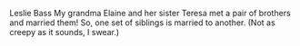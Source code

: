 Leslie Bass
My grandma Elaine and her sister Teresa met a pair of brothers and married them! So, one set of siblings is married to another. (Not as creepy as it sounds, I swear.)